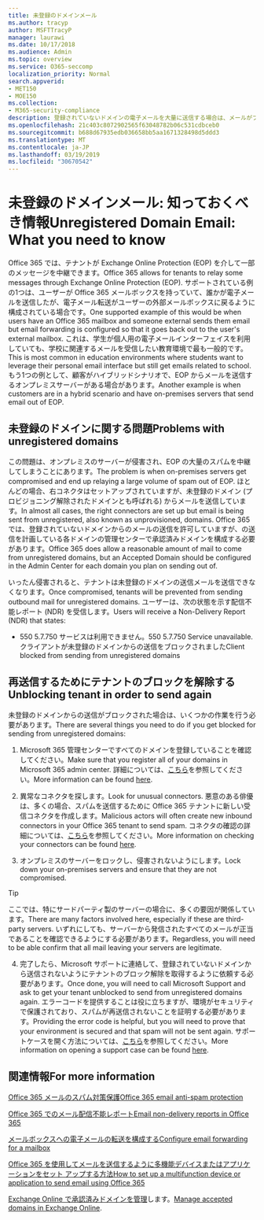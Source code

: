 ```yaml
---
title: 未登録のドメインメール
ms.author: tracyp
author: MSFTTracyP
manager: laurawi
ms.date: 10/17/2018
ms.audience: Admin
ms.topic: overview
ms.service: O365-seccomp
localization_priority: Normal
search.appverid:
- MET150
- MOE150
ms.collection:
- M365-security-compliance
description: 登録されていないドメインの電子メールを大量に送信する場合は、メールがブロックされる危険を実行します。 詳細については、この記事をお読みください。
ms.openlocfilehash: 21c403c8072902565f63048782b06c531cdbceb0
ms.sourcegitcommit: b688d67935edb036658bb5aa1671328498d5ddd3
ms.translationtype: MT
ms.contentlocale: ja-JP
ms.lasthandoff: 03/19/2019
ms.locfileid: "30670542"
---
```

# <a name="unregistered-domain-email-what-you-need-to-know"></a><span data-ttu-id="d6658-104">未登録のドメインメール: 知っておくべき情報</span><span class="sxs-lookup"><span data-stu-id="d6658-104">Unregistered Domain Email: What you need to know</span></span>

<span data-ttu-id="d6658-105">Office 365 では、テナントが Exchange Online Protection (EOP) を介して一部のメッセージを中継できます。</span><span class="sxs-lookup"><span data-stu-id="d6658-105">Office 365 allows for tenants to relay some messages through Exchange Online Protection (EOP).</span></span> <span data-ttu-id="d6658-106">サポートされている例の1つは、ユーザーが Office 365 メールボックスを持っていて、誰かが電子メールを送信したが、電子メール転送がユーザーの外部メールボックスに戻るように構成されている場合です。</span><span class="sxs-lookup"><span data-stu-id="d6658-106">One supported example of this would be when users have an Office 365 mailbox and someone external sends them email but email forwarding is configured so that it goes back out to the user's external mailbox.</span></span> <span data-ttu-id="d6658-107">これは、学生が個人用の電子メールインターフェイスを利用していても、学校に関連するメールを受信したい教育環境で最も一般的です。</span><span class="sxs-lookup"><span data-stu-id="d6658-107">This is most common in education environments where students want to leverage their personal email interface but still get emails related to school.</span></span> <span data-ttu-id="d6658-108">もう1つの例として、顧客がハイブリッドシナリオで、EOP からメールを送信するオンプレミスサーバーがある場合があります。</span><span class="sxs-lookup"><span data-stu-id="d6658-108">Another example is when customers are in a hybrid scenario and have on-premises servers that send email out of EOP.</span></span>

## <a name="problems-with-unregistered-domains"></a><span data-ttu-id="d6658-109">未登録のドメインに関する問題</span><span class="sxs-lookup"><span data-stu-id="d6658-109">Problems with unregistered domains</span></span>

<span data-ttu-id="d6658-110">この問題は、オンプレミスのサーバーが侵害され、EOP の大量のスパムを中継してしまうことにあります。</span><span class="sxs-lookup"><span data-stu-id="d6658-110">The problem is when on-premises servers get compromised and end up relaying a large volume of spam out of EOP.</span></span> <span data-ttu-id="d6658-111">ほとんどの場合、右コネクタはセットアップされていますが、未登録のドメイン (プロビジョニング解除されたドメインとも呼ばれる) からメールを送信しています。</span><span class="sxs-lookup"><span data-stu-id="d6658-111">In almost all cases, the right connectors are set up but email is being sent from unregistered, also known as unprovisioned, domains.</span></span> <span data-ttu-id="d6658-112">Office 365 では、登録されていないドメインからのメールの送信を許可していますが、の送信を計画している各ドメインの管理センターで承認済みドメインを構成する必要があります。</span><span class="sxs-lookup"><span data-stu-id="d6658-112">Office 365 does allow a reasonable amount of mail to come from unregistered domains, but an Accepted Domain should be configured in the Admin Center for each domain you plan on sending out of.</span></span>

<span data-ttu-id="d6658-113">いったん侵害されると、テナントは未登録のドメインの送信メールを送信できなくなります。</span><span class="sxs-lookup"><span data-stu-id="d6658-113">Once compromised, tenants will be prevented from sending outbound mail for unregistered domains.</span></span> <span data-ttu-id="d6658-114">ユーザーは、次の状態を示す配信不能レポート (NDR) を受信します。</span><span class="sxs-lookup"><span data-stu-id="d6658-114">Users will receive a Non-Delivery Report (NDR) that states:</span></span>

- <span data-ttu-id="d6658-115">550 5.7.750 サービスは利用できません。</span><span class="sxs-lookup"><span data-stu-id="d6658-115">550 5.7.750 Service unavailable.</span></span> <span data-ttu-id="d6658-116">クライアントが未登録のドメインからの送信をブロックされました</span><span class="sxs-lookup"><span data-stu-id="d6658-116">Client blocked from sending from unregistered domains</span></span>

## <a name="unblocking-tenant-in-order-to-send-again"></a><span data-ttu-id="d6658-117">再送信するためにテナントのブロックを解除する</span><span class="sxs-lookup"><span data-stu-id="d6658-117">Unblocking tenant in order to send again</span></span>

<span data-ttu-id="d6658-118">未登録のドメインからの送信がブロックされた場合は、いくつかの作業を行う必要があります。</span><span class="sxs-lookup"><span data-stu-id="d6658-118">There are several things you need to do if you get blocked for sending from unregistered domains:</span></span>

1. <span data-ttu-id="d6658-119">Microsoft 365 管理センターですべてのドメインを登録していることを確認してください。</span><span class="sxs-lookup"><span data-stu-id="d6658-119">Make sure that you register all of your domains in Microsoft 365 admin center.</span></span> <span data-ttu-id="d6658-120">詳細については、[こちら](https://docs.microsoft.com/en-us/exchange/mail-flow-best-practices/manage-accepted-domains/manage-accepted-domains)を参照してください。</span><span class="sxs-lookup"><span data-stu-id="d6658-120">More information can be found [here](https://docs.microsoft.com/en-us/exchange/mail-flow-best-practices/manage-accepted-domains/manage-accepted-domains).</span></span>

2. <span data-ttu-id="d6658-121">異常なコネクタを探します。</span><span class="sxs-lookup"><span data-stu-id="d6658-121">Look for unusual connectors.</span></span> <span data-ttu-id="d6658-122">悪意のある俳優は、多くの場合、スパムを送信するために Office 365 テナントに新しい受信コネクタを作成します。</span><span class="sxs-lookup"><span data-stu-id="d6658-122">Malicious actors will often create new inbound connectors in your Office 365 tenant to send spam.</span></span> <span data-ttu-id="d6658-123">コネクタの確認の詳細については、[こちら](https://docs.microsoft.com/en-us/powershell/module/exchange/mail-flow/get-inboundconnector?view=exchange-ps)を参照してください。</span><span class="sxs-lookup"><span data-stu-id="d6658-123">More information on checking your connectors can be found [here](https://docs.microsoft.com/en-us/powershell/module/exchange/mail-flow/get-inboundconnector?view=exchange-ps).</span></span> 

3. <span data-ttu-id="d6658-124">オンプレミスのサーバーをロックし、侵害されないようにします。</span><span class="sxs-lookup"><span data-stu-id="d6658-124">Lock down your on-premises servers and ensure that they are not compromised.</span></span>

> [!TIP]
> <span data-ttu-id="d6658-125">ここでは、特にサードパーティ製のサーバーの場合に、多くの要因が関係しています。</span><span class="sxs-lookup"><span data-stu-id="d6658-125">There are many factors involved here, especially if these are third-party servers.</span></span> <span data-ttu-id="d6658-126">いずれにしても、サーバーから発信されたすべてのメールが正当であることを確認できるようにする必要があります。</span><span class="sxs-lookup"><span data-stu-id="d6658-126">Regardless, you will need to be able confirm that  all mail leaving your servers are legitimate.</span></span>

4. <span data-ttu-id="d6658-127">完了したら、Microsoft サポートに連絡して、登録されていないドメインから送信されないようにテナントのブロック解除を取得するように依頼する必要があります。</span><span class="sxs-lookup"><span data-stu-id="d6658-127">Once done, you will need to call Microsoft Support and ask to get your tenant unblocked to send from unregistered domains again.</span></span>  <span data-ttu-id="d6658-128">エラーコードを提供することは役に立ちますが、環境がセキュリティで保護されており、スパムが再送信されないことを証明する必要があります。</span><span class="sxs-lookup"><span data-stu-id="d6658-128">Providing the error code is helpful, but you will need to prove that your environment is secured and that spam will not be sent again.</span></span> <span data-ttu-id="d6658-129">サポートケースを開く方法については、[こちら](https://support.office.com/en-us/article/Contact-support-for-business-products-Admin-Help-32a17ca7-6fa0-4870-8a8d-e25ba4ccfd4b#ID0EAADAAA=online)を参照してください。</span><span class="sxs-lookup"><span data-stu-id="d6658-129">More information on opening a support case can be found [here](https://support.office.com/en-us/article/Contact-support-for-business-products-Admin-Help-32a17ca7-6fa0-4870-8a8d-e25ba4ccfd4b#ID0EAADAAA=online).</span></span>
  
## <a name="for-more-information"></a><span data-ttu-id="d6658-130">関連情報</span><span class="sxs-lookup"><span data-stu-id="d6658-130">For more information</span></span>

[<span data-ttu-id="d6658-131">Office 365 メールのスパム対策保護</span><span class="sxs-lookup"><span data-stu-id="d6658-131">Office 365 email anti-spam protection</span></span>](anti-spam-protection.md)

[<span data-ttu-id="d6658-132">Office 365 でのメール配信不能レポート</span><span class="sxs-lookup"><span data-stu-id="d6658-132">Email non-delivery reports in Office 365</span></span>](https://support.office.com/article/email-non-delivery-reports-in-office-365-51daa6b9-2e35-49c4-a0c9-df85bf8533c3)

[<span data-ttu-id="d6658-133">メールボックスへの電子メールの転送を構成する</span><span class="sxs-lookup"><span data-stu-id="d6658-133">Configure email forwarding for a mailbox</span></span>](https://docs.microsoft.com/en-us/exchange/recipients-in-exchange-online/manage-user-mailboxes/configure-email-forwarding)

[<span data-ttu-id="d6658-134">Office 365 を使用してメールを送信するように多機能デバイスまたはアプリケーションをセット アップする方法</span><span class="sxs-lookup"><span data-stu-id="d6658-134">How to set up a multifunction device or application to send email using Office 365</span></span>](https://support.office.com/en-us/article/How-to-set-up-a-multifunction-device-or-application-to-send-email-using-Office-365-69f58e99-c550-4274-ad18-c805d654b4c4)

<span data-ttu-id="d6658-135">[Exchange Online で承認済みドメインを管理](https://docs.microsoft.com/en-us/exchange/mail-flow-best-practices/manage-accepted-domains/manage-accepted-domains)します。</span><span class="sxs-lookup"><span data-stu-id="d6658-135">[Manage accepted domains in Exchange Online](https://docs.microsoft.com/en-us/exchange/mail-flow-best-practices/manage-accepted-domains/manage-accepted-domains).</span></span>
